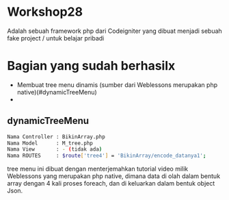 # Workshop28
Adalah sebuah framework php dari Codeigniter yang dibuat menjadi sebuah fake project / untuk belajar pribadi

# Bagian yang sudah berhasilx
- Membuat tree menu dinamis (sumber dari Weblessons merupakan php native)(#dynamicTreeMenu)
-



## dynamicTreeMenu

```sh
Nama Controller : BikinArray.php
Nama Model      : M_tree.php
Nama View       : - (tidak ada)
Nama ROUTES     : $route['tree4'] = 'BikinArray/encode_datanya1';
```

tree menu ini dibuat dengan menterjemahkan tutorial video milik Weblessons yang merupakan php native,
dimana data di olah dalam bentuk array dengan 4 kali proses foreach, dan di keluarkan dalam bentuk object Json.

